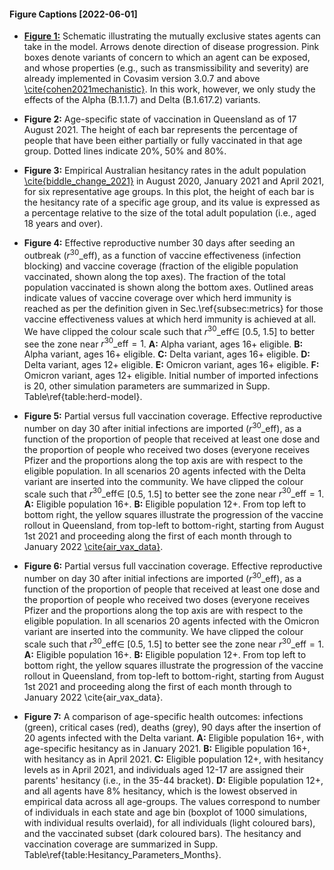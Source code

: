 #### Figure Captions [2022-06-01]

- [**Figure 1:**](fig01_seir_v4_copy.png) Schematic illustrating the mutually exclusive states agents can take in the model. Arrows denote direction of disease progression. Pink boxes denote variants of concern to which an agent can be exposed, and whose properties (e.g., such as transmissibility and severity) are already implemented in Covasim version 3.0.7 and above [\cite{cohen2021mechanistic}](https://www.medrxiv.org/content/10.1101/2021.05.31.21258018v2). In this work, however, we only study the effects of the Alpha (B.1.1.7) and Delta (B.1.617.2) variants.


- **Figure 2:** Age-specific state of vaccination in Queensland as of 17 August 2021. The height of each bar represents the percentage of people that have been either partially or fully vaccinated in that age group. Dotted lines indicate 20\%, 50\% and 80\%.



- **Figure 3:** Empirical Australian hesitancy rates in the adult population [\cite{biddle_change_2021}](https://www.medrxiv.org/content/10.1101/2021.02.17.21251957v1) in August 2020, January 2021 and April 2021, for six representative age groups. In this plot, the height of each bar is the hesitancy rate of a specific age group, and its value is expressed as a percentage relative to the size of the total adult population (i.e., aged 18 years and over).


- **Figure 4:** Effective reproductive number 30 days after seeding an outbreak ($r^{30}\_\mathrm{eff}$), as a function of vaccine effectiveness (infection blocking) and vaccine coverage (fraction of the eligible population vaccinated, shown along the top axes). The fraction of the total population vaccinated is shown along the bottom axes. Outlined areas indicate values of vaccine coverage over which herd immunity is reached as per the definition given in Sec.\ref{subsec:metrics} for those vaccine effectiveness values at which herd immunity is achieved at all. We have clipped the colour scale such that $r^{30}\_\mathrm{eff} \in$ [0.5, 1.5] to better see the zone near $r^{30}\_\mathrm{eff}=1$. **A:** Alpha variant, ages 16+ eligible. **B:** Alpha variant, ages 16+ eligible. **C:** Delta variant, ages 16+ eligible. **D:** Delta variant, ages 12+ eligible. **E:** Omicron variant, ages 16+ eligible. **F:** Omicron variant, ages 12+ eligible.
Initial number of imported infections is 20, other simulation parameters are summarized in Supp. Table\ref{table:herd-model}.


- **Figure 5:** Partial versus full vaccination coverage. Effective reproductive number on day 30 after initial infections are imported ($r^{30}\_\mathrm{eff}$), as a function of the proportion of people that received at least one dose and the proportion of people who received two doses (everyone receives Pfizer and the proportions along the top axis are with respect to the eligible population. In all scenarios 20 agents infected with the Delta variant are inserted into the community. We have clipped the colour scale such that $r^{30}\_\mathrm{eff} \in$ [0.5, 1.5] to better see the zone near $r^{30}\_\mathrm{eff}=1$. **A:** Eligible population 16+. **B:** Eligible population 12+. From top left to bottom right, the yellow squares illustrate the progression of the vaccine rollout in Queensland, from top-left to bottom-right, starting from August 1st 2021 and proceeding  along the first of each month through to January 2022 [\cite{air_vax_data}](https://github.com/jxeeno/aust-govt-covid19-vaccine-pdf/blob/master/docs/data/air.csv).


- **Figure 6:** Partial versus full vaccination coverage. Effective reproductive number on day 30 after initial infections are imported ($r^{30}\_\mathrm{eff}$), as a function of the proportion of people that received at least one dose and the proportion of people who received two doses (everyone receives Pfizer and the proportions along the top axis are with respect to the eligible population. In all scenarios 20 agents infected with the Omicron variant are inserted into the community. We have clipped the colour scale such that $r^{30}\_\mathrm{eff} \in$ [0.5, 1.5] to better see the zone near $r^{30}\_\mathrm{eff}=1$. **A:** Eligible population 16+. **B:** Eligible population 12+. From top left to bottom right, the yellow squares illustrate the progression of the vaccine rollout in Queensland, from top-left to bottom-right, starting from August 1st 2021 and proceeding  along the first of each month through to January 2022 \cite{air\_vax\_data}.


- **Figure 7:** A comparison of age-specific health outcomes: infections (green), critical cases (red), deaths (grey), 90 days after the insertion of 20 agents infected with the Delta variant. **A:** Eligible population 16+, with age-specific hesitancy as in January 2021. **B:** Eligible population 16+, with hesitancy as in April 2021. **C:** Eligible population 12+, with hesitancy levels as in April 2021, and individuals aged 12-17 are assigned their parents' hesitancy (i.e., in the 35-44 bracket).  **D:** Eligible population 12+, and all agents have 8\% hesitancy, which is the lowest observed in empirical data across all age-groups. The values correspond to number of individuals in each state and age bin (boxplot of $1000$ simulations, with individual results overlaid), for all individuals (light coloured bars), and the vaccinated subset (dark coloured bars). The hesitancy and vaccination coverage are summarized in Supp. Table\ref{table:Hesitancy_Parameters_Months}. 


